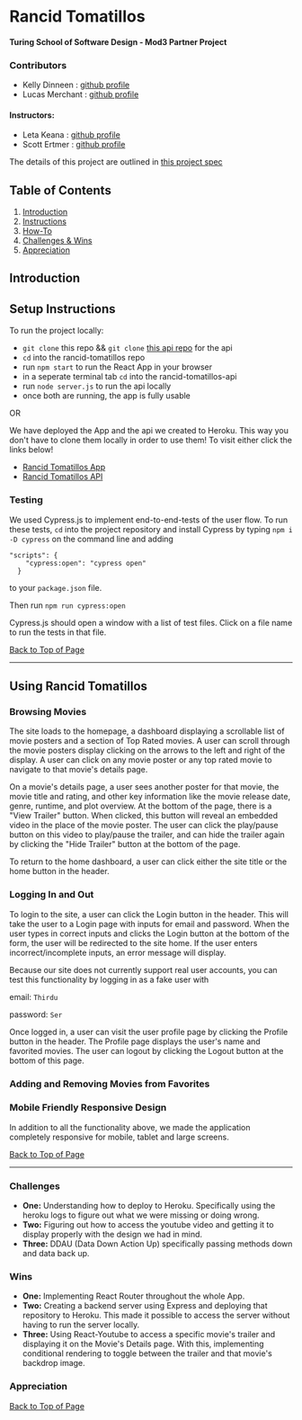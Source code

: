 # Rancid Tomatillos
#### Turing School of Software Design - Mod3 Partner Project

### Contributors
- Kelly Dinneen : [github profile](https://github.com/kellydinneen)
- Lucas Merchant : [github profile](https://github.com/lbmerchant93)

#### Instructors: 
- Leta Keana : [github profile](https://github.com/letakeane)
- Scott Ertmer : [github profile](https://github.com/sertmer)

The details of this project are outlined in [this project spec](https://frontend.turing.io/projects/module-3/rancid-tomatillos-v3.html)

## Table of Contents
1. [Introduction](#introduction)
2. [Instructions](#setup-instructions)
3. [How-To](#using-rancid-tomatillos)
4. [Challenges & Wins](#challenges-&-wins)
5. [Appreciation](#appreciation)

## Introduction
  

## Setup Instructions
To run the project locally:
- `git clone` this repo &&  `git clone` [this api repo](https://github.com/lbmerchant93/rancid-tomatillos-api-v2) for the api
- `cd` into the rancid-tomatillos repo
- run `npm start` to run the React App in your browser
- in a seperate terminal tab `cd` into the rancid-tomatillos-api
- run `node server.js` to run the api locally
- once both are running, the app is fully usable

OR

We have deployed the App and the api we created to Heroku. This way you don't have to clone them locally in order to use them! To visit either click the links below!
- [Rancid Tomatillos App]()
- [Rancid Tomatillos API](https://rancid-tomatillos-api-lm-kd.herokuapp.com/)

### Testing
We used Cypress.js to implement end-to-end-tests of the user flow. To run these tests, `cd` into the project repository and install Cypress by typing `npm i -D cypress` on the command line and adding 
```
"scripts": {
    "cypress:open": "cypress open"
  }
  ```
 to your `package.json` file.
 
 Then run `npm run cypress:open`
 
 Cypress.js should open a window with a list of test files. Click on a file name to run the tests in that file.

[Back to Top of Page](#table-of-contents)

---

## Using Rancid Tomatillos


### Browsing Movies
The site loads to the homepage, a dashboard displaying a scrollable list of movie posters and a section of Top Rated movies. A user can scroll through the movie posters display clicking on the arrows to the left and right of the display. A user can click on any movie poster or any top rated movie to navigate to that movie's details page. 

On a movie's details page, a user sees another poster for that movie, the movie title and rating, and other key information like the movie release date, genre, runtime, and plot overview. At the bottom of the page, there is a "View Trailer" button. When clicked, this button will reveal an embedded video in the place of the movie poster. The user can click the play/pause button on this video to play/pause the trailer, and can hide the trailer again by clicking the "Hide Trailer" button at the bottom of the page.

To return to the home dashboard, a user can click either the site title or the home button in the header.

### Logging In and Out
To login to the site, a user can click the Login button in the header. This will take the user to a Login page with inputs for email and password. When the user types in correct inputs and clicks the Login button at the bottom of the form, the user will be redirected to the site home. If the user enters incorrect/incomplete inputs, an error message will display.

Because our site does not currently support real user accounts, you can test this functionality by logging in as a fake user with 

email: `Thirdu`  

password: `Ser`

Once logged in, a user can visit the user profile page by clicking the Profile button in the header. The Profile page displays the user's name and favorited movies. The user can logout by clicking the Logout button at the bottom of this page.

### Adding and Removing Movies from Favorites


### Mobile Friendly Responsive Design

In addition to all the functionality above, we made the application completely responsive for mobile, tablet and large screens.

[Back to Top of Page](#table-of-contents)

---

### Challenges
- **One:** Understanding how to deploy to Heroku. Specifically using the heroku logs to figure out what we were missing or doing wrong. 
- **Two:** Figuring out how to access the youtube video and getting it to display properly with the design we had in mind. 
- **Three:** DDAU (Data Down Action Up) specifically passing methods down and data back up. 

### Wins
- **One:** Implementing React Router throughout the whole App.
- **Two:** Creating a backend server using Express and deploying that repository to Heroku. This made it possible to access the server without having to run the server locally. 
- **Three:** Using React-Youtube to access a specific movie's trailer and displaying it on the Movie's Details page. With this, implementing conditional rendering to toggle between the trailer and that movie's backdrop image. 

### Appreciation



[Back to Top of Page](#table-of-contents)

